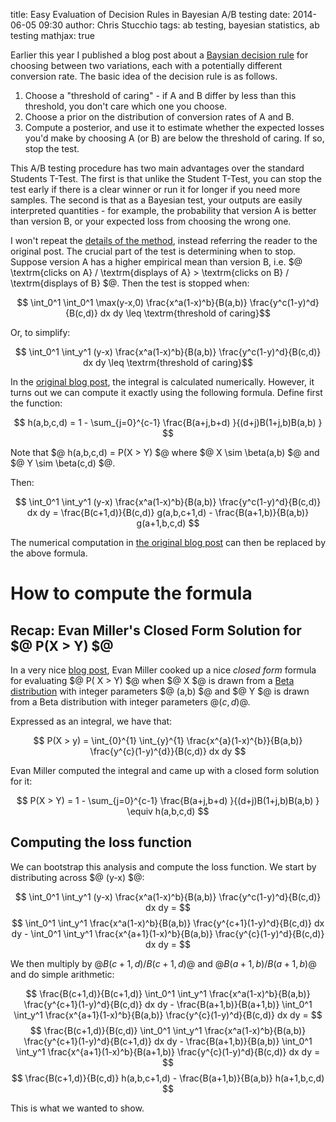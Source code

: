 title: Easy Evaluation of Decision Rules in Bayesian A/B testing
date: 2014-06-05 09:30
author: Chris Stucchio
tags: ab testing, bayesian statistics, ab testing
mathjax: true





Earlier this year I published a blog post about a [Baysian decision rule](http://www.bayesianwitch.com/blog/2014/bayesian_ab_test.html) for choosing between two variations, each with a potentially different conversion rate. The basic idea of the decision rule is as follows.

1. Choose a "threshold of caring" - if A and B differ by less than this threshold, you don't care which one you choose.
2. Choose a prior on the distribution of conversion rates of A and B.
3. Compute a posterior, and use it to estimate whether the expected losses you'd make by choosing A (or B) are below the threshold of caring. If so, stop the test.

This A/B testing procedure has two main advantages over the standard Students T-Test. The first is that unlike the Student T-Test, you can stop the test early if there is a clear winner or run it for longer if you need more samples. The second is that as a Bayesian test, your outputs are easily interpreted quantities - for example, the probability that version A is better than version B, or your expected loss from choosing the wrong one.



I won't repeat the [details of the method](http://www.bayesianwitch.com/blog/2014/bayesian_ab_test.html), instead referring the reader to the original post. The crucial part of the test is determining when to stop. Suppose version A has a higher empirical mean than version B, i.e. $@ \textrm{clicks on A} / \textrm{displays of A} > \textrm{clicks on B} / \textrm{displays of B} $@. Then the test is stopped when:

$$ \int_0^1 \int_0^1 \max(y-x,0) \frac{x^a(1-x)^b}{B(a,b)} \frac{y^c(1-y)^d}{B(c,d)} dx dy \leq \textrm{threshold of caring}$$

Or, to simplify:

$$ \int_0^1 \int_y^1 (y-x) \frac{x^a(1-x)^b}{B(a,b)} \frac{y^c(1-y)^d}{B(c,d)} dx dy \leq \textrm{threshold of caring}$$

In the [original blog post](http://www.bayesianwitch.com/blog/2014/bayesian_ab_test.html), the integral is calculated numerically. However, it turns out we can compute it exactly using the following formula. Define first the function:

$$ h(a,b,c,d) = 1 - \sum_{j=0}^{c-1} \frac{B(a+j,b+d) }{(d+j)B(1+j,b)B(a,b) } $$

Note that $@ h(a,b,c,d) = P(X > Y) $@ where $@ X \sim \beta(a,b) $@ and $@ Y \sim \beta(c,d) $@.

Then:

$$ \int_0^1 \int_y^1 (y-x) \frac{x^a(1-x)^b}{B(a,b)} \frac{y^c(1-y)^d}{B(c,d)} dx dy = \frac{B(c+1,d)}{B(c,d)} g(a,b,c+1,d) - \frac{B(a+1,b)}{B(a,b)} g(a+1,b,c,d) $$

The numerical computation in [the original blog post](http://www.bayesianwitch.com/blog/2014/bayesian_ab_test.html) can then be replaced by the above formula.

# How to compute the formula

## Recap: Evan Miller's Closed Form Solution for $@ P(X > Y) $@

In a very nice [blog post](http://www.evanmiller.org/bayesian-ab-testing.html), Evan Miller cooked up a nice *closed form* formula for evaluating $@ P( X > Y) $@ when $@ X $@ is drawn from a [Beta distribution](http://en.wikipedia.org/wiki/Beta_distribution) with integer parameters $@ (a,b) $@ and $@ Y $@ is drawn from a Beta distribution with integer parameters $@ (c,d)$@.

Expressed as an integral, we have that:

$$ P(X > y) = \int_{0}^{1} \int_{y}^{1} \frac{x^{a}(1-x)^{b}}{B(a,b)} \frac{y^{c}(1-y)^{d}}{B(c,d)} dx dy $$

Evan Miller computed the integral and came up with a closed form solution for it:

$$ P(X > Y) = 1 - \sum_{j=0}^{c-1} \frac{B(a+j,b+d) }{(d+j)B(1+j,b)B(a,b) } \equiv h(a,b,c,d) $$

## Computing the loss function

We can bootstrap this analysis and compute the loss function. We start by distributing across $@ (y-x) $@:

$$ \int_0^1 \int_y^1 (y-x) \frac{x^a(1-x)^b}{B(a,b)} \frac{y^c(1-y)^d}{B(c,d)} dx dy = $$
$$ \int_0^1 \int_y^1 \frac{x^a(1-x)^b}{B(a,b)} \frac{y^{c+1}(1-y)^d}{B(c,d)} dx dy - \int_0^1 \int_y^1 \frac{x^{a+1}(1-x)^b}{B(a,b)} \frac{y^{c}(1-y)^d}{B(c,d)} dx dy = $$

We then multiply by $@ B(c+1,d)/B(c+1,d)$@ and $@ B(a+1,b)/B(a+1,b)$@ and do simple arithmetic:

$$ \frac{B(c+1,d)}{B(c+1,d)} \int_0^1 \int_y^1 \frac{x^a(1-x)^b}{B(a,b)} \frac{y^{c+1}(1-y)^d}{B(c,d)} dx dy - \frac{B(a+1,b)}{B(a+1,b)} \int_0^1 \int_y^1 \frac{x^{a+1}(1-x)^b}{B(a,b)} \frac{y^{c}(1-y)^d}{B(c,d)} dx dy = $$
$$ \frac{B(c+1,d)}{B(c,d)} \int_0^1 \int_y^1 \frac{x^a(1-x)^b}{B(a,b)} \frac{y^{c+1}(1-y)^d}{B(c+1,d)} dx dy - \frac{B(a+1,b)}{B(a,b)} \int_0^1 \int_y^1 \frac{x^{a+1}(1-x)^b}{B(a+1,b)} \frac{y^{c}(1-y)^d}{B(c,d)} dx dy = $$
$$ \frac{B(c+1,d)}{B(c,d)} h(a,b,c+1,d) - \frac{B(a+1,b)}{B(a,b)} h(a+1,b,c,d) $$

This is what we wanted to show.
